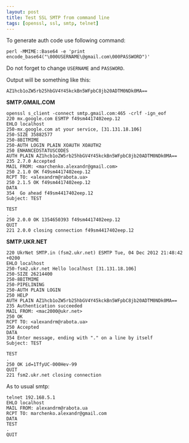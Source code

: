 ```yaml
---
layout: post
title: Test SSL SMTP from command line
tags: [openssl, ssl, smtp, telnet]
---
```


To generate auth code use following command:

    perl -MMIME::Base64 -e 'print encode_base64("\000USERNAME\@gmail.com\000PASSWORD")'

Do not forget to change `USERNAME` and `PASSWORD`.

Output will be something like this:

    AZ1hcb1oZW5rb25hbGV4Y45kckBn5WFpbC8jb20ADTM0NDk0MA==

**SMTP.GMAIL.COM**

    openssl s_client -connect smtp.gmail.com:465 -crlf -ign_eof
    220 mx.google.com ESMTP f49sm4417402eep.12
    EHLO localhost
    250-mx.google.com at your service, [31.131.18.106]
    250-SIZE 35882577
    250-8BITMIME
    250-AUTH LOGIN PLAIN XOAUTH XOAUTH2
    250 ENHANCEDSTATUSCODES
    AUTH PLAIN AZ1hcb1oZW5rb25hbGV4Y45kckBn5WFpbC8jb20ADTM0NDk0MA==
    235 2.7.0 Accepted
    MAIL FROM: <marchenko.alexandr@gmail.com>
    250 2.1.0 OK f49sm4417402eep.12
    RCPT TO: <alexandrm@rabota.ua>
    250 2.1.5 OK f49sm4417402eep.12
    DATA
    354  Go ahead f49sm4417402eep.12
    Subject: TEST

    TEST
    .
    250 2.0.0 OK 1354650393 f49sm4417402eep.12
    QUIT
    221 2.0.0 closing connection f49sm4417402eep.12

**SMTP.UKR.NET**

    220 UkrNet SMTP.in (fsm2.ukr.net) ESMTP Tue, 04 Dec 2012 21:48:42 +0200
    EHLO localhost
    250-fsm2.ukr.net Hello localhost [31.131.18.106]
    250-SIZE 26214400
    250-8BITMIME
    250-PIPELINING
    250-AUTH PLAIN LOGIN
    250 HELP
    AUTH PLAIN AZ1hcb1oZW5rb25hbGV4Y45kckBn5WFpbC8jb20ADTM0NDk0MA==
    235 Authentication succeeded
    MAIL FROM: <mac2000@ukr.net>
    250 OK
    RCPT TO: <alexandrm@rabota.ua>
    250 Accepted
    DATA
    354 Enter message, ending with "." on a line by itself
    Subject: TEST

    TEST
    .
    250 OK id=1TfyUC-000Hev-99
    QUIT
    221 fsm2.ukr.net closing connection

As to usual smtp:

    telnet 192.168.5.1
    EHLO localhost
    MAIL FROM: alexandrm@rabota.ua
    RCPT TO: marchenko.alexandr@gmail.com
    DATA
    TEST
    .
    QUIT
